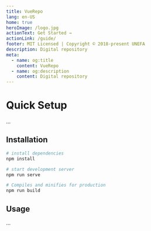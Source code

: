 ```yaml
---
title: VueRepo
lang: en-US
home: true
heroImage: /logo.jpg
actionText: Get Started →
actionLink: /guide/
footer: MIT Licensed | Copyright © 2018-present UNEFA
description: Digital repository
meta:
  - name: og:title
    content: VueRepo
  - name: og:description
    content: Digital repository
---
```


# Quick Setup

...

## Installation

```bash
# install dependencies
npm install

# start development server
npm run serve

# Compiles and minifies for production
npm run build
```

## Usage

...
